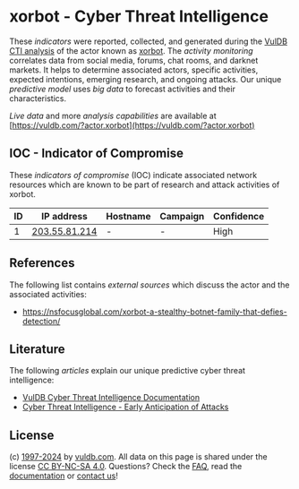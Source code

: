 # xorbot - Cyber Threat Intelligence

These _indicators_ were reported, collected, and generated during the [VulDB CTI analysis](https://vuldb.com/?kb.cti) of the actor known as [xorbot](https://vuldb.com/?actor.xorbot). The _activity monitoring_ correlates data from social media, forums, chat rooms, and darknet markets. It helps to determine associated actors, specific activities, expected intentions, emerging research, and ongoing attacks. Our unique _predictive model_ uses _big data_ to forecast activities and their characteristics.

_Live data_ and more _analysis capabilities_ are available at [https://vuldb.com/?actor.xorbot](https://vuldb.com/?actor.xorbot)

## IOC - Indicator of Compromise

These _indicators of compromise_ (IOC) indicate associated network resources which are known to be part of research and attack activities of xorbot.

ID | IP address | Hostname | Campaign | Confidence
-- | ---------- | -------- | -------- | ----------
1 | [203.55.81.214](https://vuldb.com/?ip.203.55.81.214) | - | - | High

## References

The following list contains _external sources_ which discuss the actor and the associated activities:

* https://nsfocusglobal.com/xorbot-a-stealthy-botnet-family-that-defies-detection/

## Literature

The following _articles_ explain our unique predictive cyber threat intelligence:

* [VulDB Cyber Threat Intelligence Documentation](https://vuldb.com/?kb.cti)
* [Cyber Threat Intelligence - Early Anticipation of Attacks](https://www.scip.ch/en/?labs.20201022)

## License

(c) [1997-2024](https://vuldb.com/?kb.changelog) by [vuldb.com](https://vuldb.com/?kb.about). All data on this page is shared under the license [CC BY-NC-SA 4.0](https://creativecommons.org/licenses/by-nc-sa/4.0/). Questions? Check the [FAQ](https://vuldb.com/?kb.faq), read the [documentation](https://vuldb.com/?kb) or [contact us](https://vuldb.com/?contact)!
